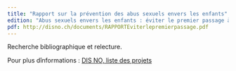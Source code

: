 ```yaml
---
title: "Rapport sur la prévention des abus sexuels envers les enfants"
edition: "Abus sexuels envers les enfants : éviter le premier passage à l'acte. Etat des lieux et analyse de la situation au niveau international. Perspectives pour la Suisse Romande. Ancona, L., & Boillat, F. Monthey: Editions DIS NO (2012)"
pdf: http://disno.ch/documents/RAPPORTEviterlepremierpassage.pdf
---
```

Recherche bibliographique et relecture.

Pour plus dînformations : [DIS NO, liste des projets](http://disno.ch/projets.htm)
